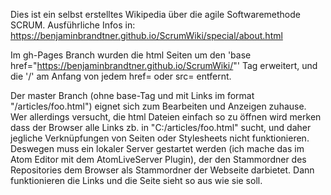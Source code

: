 Dies ist ein selbst erstelltes Wikipedia über die agile Softwaremethode SCRUM. Ausführliche Infos in: https://benjaminbrandtner.github.io/ScrumWiki/special/about.html

Im gh-Pages Branch wurden die html Seiten um den 'base href="https://benjaminbrandtner.github.io/ScrumWiki/"' Tag erweitert, und die '/' am Anfang von jedem href= oder src= entfernt.

Der master Branch (ohne base-Tag und mit Links im format "/articles/foo.html") eignet sich zum Bearbeiten und Anzeigen zuhause.  
Wer allerdings versucht, die html Dateien einfach so zu öffnen wird merken dass der Browser alle Links zb. in "C:/articles/foo.html" sucht, und daher jegliche Verknüpfungen von Seiten oder Stylesheets nicht funktionieren.  
Deswegen muss ein lokaler Server gestartet werden (ich mache das im Atom Editor mit dem AtomLiveServer Plugin), der den Stammordner des Repositories dem Browser als Stammordner der Webseite darbietet. Dann funktionieren die Links und die Seite sieht so aus wie sie soll.
